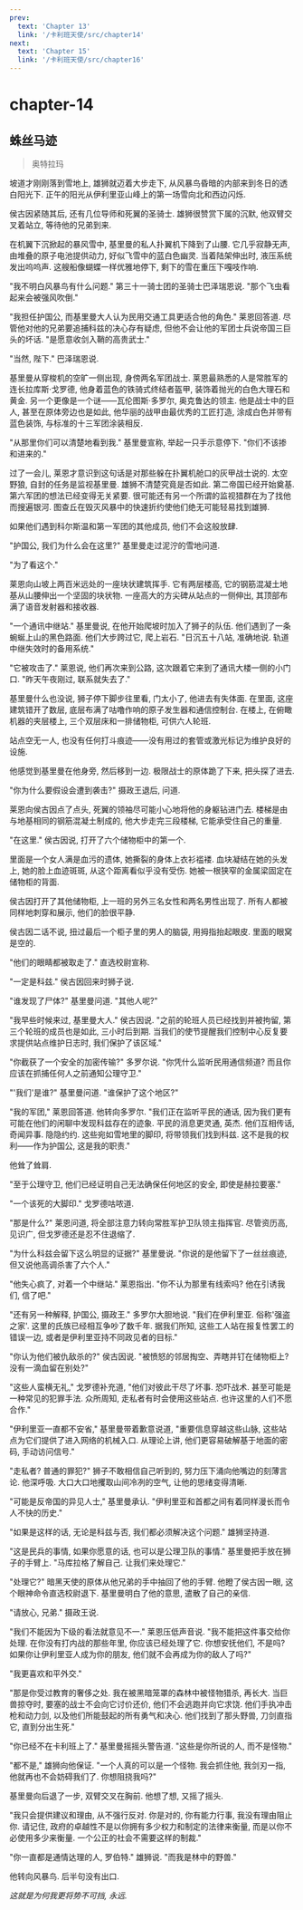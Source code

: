 ```yaml
---
prev:
  text: 'Chapter 13'
  link: '/卡利班天使/src/chapter14'
next:
  text: 'Chapter 15'
  link: '/卡利班天使/src/chapter16'
---
```


# chapter-14

## 蛛丝马迹

> 奥特拉玛

坡道才刚刚落到雪地上, 雄狮就迈着大步走下, 从风暴鸟昏暗的内部来到冬日的透白阳光下. 正午的阳光从伊利里亚山峰上的第一场雪向北和西边闪烁.

侯古因紧随其后, 还有几位导师和死翼的圣骑士. 雄狮很赞赏下属的沉默, 他双臂交叉着站立, 等待他的兄弟到来.

在机翼下沉掀起的暴风雪中, 基里曼的私人扑翼机下降到了山腰. 它几乎寂静无声, 由堆叠的原子电池提供动力, 好似飞雪中的蓝白色幽灵. 当着陆架伸出时, 液压系统发出呜呜声. 这艘船像蝴蝶一样优雅地停下, 剩下的雪在重压下嘎吱作响.

"我不明白风暴鸟有什么问题." 第三十一骑士团的圣骑士巴泽瑞恩说. "那个飞虫看起来会被强风吹倒."

"我担任护国公, 而基里曼大人认为民用交通工具更适合他的角色." 莱恩回答道. 尽管他对他的兄弟要追捕科兹的决心存有疑虑, 但他不会让他的军团士兵说帝国三巨头的坏话. "是愿意收剑入鞘的高贵武士."

"当然, 陛下." 巴泽瑞恩说.

基里曼从穿梭机的空旷一侧出现, 身傍两名军团战士. 莱恩最熟悉的人是常胜军的连长拉库斯·戈罗德, 他身着蓝色的铁骑式终结者盔甲, 装饰着抛光的白色大理石和黄金. 另一个更像是一个谜——瓦伦图斯·多罗尔, 奥克鲁达的领主. 他是战士中的巨人, 甚至在原体旁边也是如此, 他华丽的战甲由最优秀的工匠打造, 涂成白色并带有蓝色装饰, 与标准的十三军团涂装相反.

"从那里你们可以清楚地看到我." 基里曼宣称, 举起一只手示意停下. "你们不该掺和进来的."

过了一会儿, 莱恩才意识到这句话是对那些躲在扑翼机舱口的灰甲战士说的. 太空野狼, 自封的任务是监视基里曼. 雄狮不清楚究竟是否如此. 第二帝国已经开始奠基. 第六军团的想法已经变得无关紧要. 很可能还有另一个所谓的监视猎群在为了找他而搜遍银河. 图查丘在毁灭风暴中的快速折约使他们绝无可能轻易找到雄狮.

如果他们遇到科尔斯温和第一军团的其他成员, 他们不会这般放肆.

"护国公, 我们为什么会在这里?" 基里曼走过泥泞的雪地问道.

"为了看这个."

莱恩向山坡上两百米远处的一座块状建筑挥手. 它有两层楼高, 它的钢筋混凝土地基从山腰伸出一个坚固的块状物. 一座高大的方尖碑从站点的一侧伸出, 其顶部布满了语音发射器和接收器.

"一个通讯中继站." 基里曼说, 在他开始爬坡时加入了狮子的队伍. 他们遇到了一条蜿蜒上山的黑色路面. 他们大步跨过它, 爬上岩石. "日沉五十八站, 准确地说. 轨道中继失效时的备用系统."

"它被攻击了." 莱恩说, 他们再次来到公路, 这次跟着它来到了通讯大楼一侧的小门口. "昨天午夜刚过, 联系就失去了."

基里曼什么也没说, 狮子停下脚步往里看, 门太小了, 他进去有失体面. 在里面, 这座建筑错开了数层, 底层布满了咕噜作响的原子发生器和通信控制台. 在楼上, 在俯瞰机器的夹层楼上, 三个双层床和一排储物柜, 可供六人轮班.

站点空无一人, 也没有任何打斗痕迹——没有用过的套管或激光标记为维护良好的设施.

他感觉到基里曼在他身旁, 然后移到一边. 极限战士的原体跪了下来, 把头探了进去.

"你为什么要假设会遭到袭击?" 摄政王退后, 问道.

莱恩向侯古因点了点头, 死翼的领袖尽可能小心地将他的身躯钻进门去. 楼梯是由与地基相同的钢筋混凝土制成的, 他大步走完三段楼梯, 它能承受住自己的重量.

"在这里." 侯古因说, 打开了六个储物柜中的第一个.

里面是一个女人满是血污的遗体, 她撕裂的身体上衣衫褴褛. 血块凝结在她的头发上, 她的脸上血迹斑斑, 从这个距离看似乎没有受伤. 她被一根狭窄的金属梁固定在储物柜的背面.

侯古因打开了其他储物柜, 上一班的另外三名女性和两名男性出现了. 所有人都被同样地刺穿和展示, 他们的脸很平静.

侯古因二话不说, 扭过最后一个柜子里的男人的脑袋, 用拇指抬起眼皮. 里面的眼窝是空的.

"他们的眼睛都被取走了." 直选校尉宣称.

"一定是科兹." 侯古因回来时狮子说.

"谁发现了尸体?" 基里曼问道. "其他人呢?"

"我早些时候来过, 基里曼大人." 侯古因说. "之前的轮班人员已经找到并被拘留, 第三个轮班的成员也是如此, 三小时后到期. 当我们的使节提醒我们控制中心反复要求提供站点维护日志时, 我们保护了该区域."

"你截获了一个安全的加密传输?" 多罗尔说. "你凭什么监听民用通信频道? 而且你应该在抓捕任何人之前通知公理守卫."

"'我们'是谁?" 基里曼问道. "谁保护了这个地区?"

"我的军团," 莱恩回答道. 他转向多罗尔. "我们正在监听平民的通话, 因为我们更有可能在他们的闲聊中发现科兹存在的迹象. 平民的消息更灵通, 英杰. 他们互相传话, 奇闻异事. 隐隐约约. 这些宛如雪地里的脚印, 将带领我们找到科兹. 这不是我的权利——作为护国公, 这是我的职责."

他耸了耸肩.

"至于公理守卫, 他们已经证明自己无法确保任何地区的安全, 即使是赫拉要塞."

"一个该死的大脚印." 戈罗德咕哝道.

"那是什么?" 莱恩问道, 将全部注意力转向常胜军护卫队领主指挥官. 尽管资历高, 见识广, 但戈罗德还是忍不住退缩了.

"为什么科兹会留下这么明显的证据?" 基里曼说. "你说的是他留下了一丝丝痕迹, 但又说他高调杀害了六个人."

"他失心疯了, 对着一个中继站." 莱恩指出. "你不认为那里有线索吗? 他在引诱我们, 信了吧."

"还有另一种解释, 护国公, 摄政王." 多罗尔大胆地说. "我们在伊利里亚. 俗称'强盗之家'. 这里的氏族已经相互争吵了数千年. 据我们所知, 这些工人站在报复性罢工的错误一边, 或者是伊利里亚持不同政见者的目标."

"你认为他们被仇敌杀的?" 侯古因说. "被愤怒的邻居掏空、弄瞎并钉在储物柜上? 没有一滴血留在别处?"

"这些人蛮横无礼," 戈罗德补充道, "他们对彼此干尽了坏事. 恐吓战术. 甚至可能是一种常见的犯罪手法. 众所周知, 走私者有时会使用这些站点. 也许这里的人们不愿合作."

"伊利里亚一直都不安省," 基里曼带着歉意说道, "重要信息穿越这些山脉, 这些站点为它们提供了进入网络的机械入口. 从理论上讲, 他们更容易破解基于地面的密码, 手动访问信号."

"走私者? 普通的罪犯?" 狮子不敢相信自己听到的, 努力压下涌向他嘴边的刻薄言论. 他深呼吸. 大口大口地攫取山间冷冽的空气, 让他的思绪变得清晰.

"可能是反帝国的异见人士," 基里曼承认. "伊利里亚和首都之间有着同样漫长而令人不快的历史."

"如果是这样的话, 无论是科兹与否, 我们都必须解决这个问题." 雄狮坚持道.

"这是民兵的事情, 如果你愿意的话, 也可以是公理卫队的事情." 基里曼把手放在狮子的手臂上. "马库拉格了解自己. 让我们来处理它."

"处理它?" 暗黑天使的原体从他兄弟的手中抽回了他的手臂. 他瞪了侯古因一眼, 这个眼神命令直选校尉退下. 基里曼明白了他的意思, 遣散了自己的亲信.

"请放心, 兄弟." 摄政王说.

"我们不能因为下级的看法就意见不一." 莱恩压低声音说. "我不能把这件事交给你处理. 在你没有打内战的那些年里, 你应该已经处理了它. 你想安抚他们, 不是吗? 如果你让伊利里亚人成为你的朋友, 他们就不会再成为你的敌人了吗?"

"我更喜欢和平外交."

"那是你受过教育的奢侈之处. 我在被黑暗笼罩的森林中被怪物猎杀, 再长大. 当巨兽掠夺时, 要塞的战士不会向它讨价还价, 他们不会逃跑并向它求饶. 他们手执冲击枪和动力剑, 以及他们所能鼓起的所有勇气和决心. 他们找到了那头野兽, 刀剑直指它, 直到分出生死."

"你已经不在卡利班上了." 基里曼摇摇头警告道. "这些是你所说的人, 而不是怪物."

"都不是," 雄狮向他保证. "一个人真的可以是一个怪物. 我会抓住他, 我剑刃一指, 他就再也不会妨碍我们了. 你想阻挠我吗?"

基里曼向后退了一步, 双臂交叉在胸前. 他想了想, 又摇了摇头.

"我只会提供建议和理由, 从不强行反对. 你是对的, 你有能力行事, 我没有理由阻止你. 请记住, 政府的卓越性不是以你拥有多少权力和制定的法律来衡量, 而是以你不必使用多少来衡量. 一个公正的社会不需要这样的制裁."

"你一直都是通情达理的人, 罗伯特." 雄狮说. "而我是林中的野兽."

他转向风暴鸟. 后半句没有出口.

*这就是为何我更将势不可挡, 永远.*
